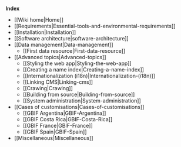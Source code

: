 **Index**
* [[Wiki home|Home]]
* [[Requirements|Essential-tools-and-environmental-requirements]]
* [[Installation|Installation]]
* [[Software architecture|software-architecture]]
* [[Data management|Data-management]]
	* [[First data resource|First-data-resource]]
* [[Advanced topics|Advanced-topics]]
	* [[Styling the web app|Styling-the-web-app]]
	* [[Creating a name index|Creating-a-name-index]]
	* [[Internationalization (i18n)|Internationalization-(i18n)]]
	* [[Linking CMS|Linking-cms]]
	* [[Crawing|Crawing]]
	* [[Building from source|Building-from-source]]
	* [[System administration|System-administration]]
* [[Cases of customisations|Cases-of-customisations]]
  * [[GBIF Argentina|GBIF-Argentina]]
  * [[GBIF Costa Rica|GBIF-Costa-Rica]]
  * [[GBIF France|GBIF-France]]
  * [[GBIF Spain|GBIF-Spain]]
* [[Miscellaneous|Miscellaneous]]
